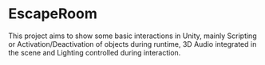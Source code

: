 # EscapeRoom
This project aims to show some basic interactions in Unity, mainly Scripting or Activation/Deactivation of objects during runtime, 3D Audio integrated in the scene and Lighting controlled during interaction.
